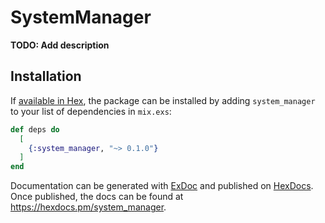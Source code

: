 # SystemManager

**TODO: Add description**

## Installation

If [available in Hex](https://hex.pm/docs/publish), the package can be installed
by adding `system_manager` to your list of dependencies in `mix.exs`:

```elixir
def deps do
  [
    {:system_manager, "~> 0.1.0"}
  ]
end
```

Documentation can be generated with [ExDoc](https://github.com/elixir-lang/ex_doc)
and published on [HexDocs](https://hexdocs.pm). Once published, the docs can
be found at <https://hexdocs.pm/system_manager>.

